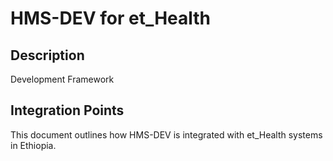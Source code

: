 # HMS-DEV for et_Health

## Description

Development Framework

## Integration Points

This document outlines how HMS-DEV is integrated with et_Health systems in Ethiopia.

